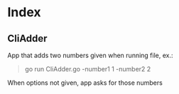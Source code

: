 # Index

## CliAdder
App that adds two numbers given when running file, ex.:

> go run CliAdder.go -number1 1 -number2 2

When options not given, app asks for those numbers